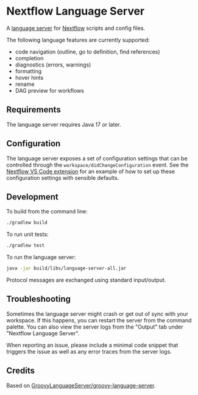 # Nextflow Language Server

A [language server](https://microsoft.github.io/language-server-protocol/) for [Nextflow](https://nextflow.io/) scripts and config files.

The following language features are currently supported:

- code navigation (outline, go to definition, find references)
- completion
- diagnostics (errors, warnings)
- formatting
- hover hints
- rename
- DAG preview for workflows

## Requirements

The language server requires Java 17 or later.

## Configuration

The language server exposes a set of configuration settings that can be controlled through the `workspace/didChangeConfiguration` event. See the [Nextflow VS Code extension](https://github.com/nextflow-io/vscode-language-nextflow/blob/master/package.json) for an example of how to set up these configuration settings with sensible defaults.

## Development

To build from the command line:

```sh
./gradlew build
```

To run unit tests:

```sh
./gradlew test
```

To run the language server:

```sh
java -jar build/libs/language-server-all.jar
```

Protocol messages are exchanged using standard input/output.

## Troubleshooting

Sometimes the language server might crash or get out of sync with your workspace. If this happens, you can restart the server from the command palette. You can also view the server logs from the "Output" tab under "Nextflow Language Server".

When reporting an issue, please include a minimal code snippet that triggers the issue as well as any error traces from the server logs.

## Credits

Based on [GroovyLanguageServer/groovy-language-server](https://github.com/GroovyLanguageServer/groovy-language-server).
